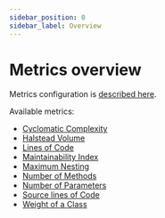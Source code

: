 ```yaml
---
sidebar_position: 0
sidebar_label: Overview
---
```


# Metrics overview

Metrics configuration is [described here](../getting-started/configuration#configuring-a-metrics-entry).

Available metrics:

- [Cyclomatic Complexity](./cyclomatic-complexitys.md)
- [Halstead Volume](./halstead-volume.md)
- [Lines of Code](./lines-of-code.md)
- [Maintainability Index](./maintainability-index.md)
- [Maximum Nesting](./maximum-nesting-level.md)
- [Number of Methods](./number-of-methods.md)
- [Number of Parameters](./number-of-parameters.md)
- [Source lines of Code](./source-lines-of-code.md)
- [Weight of a Class](./weight-of-class.md)
